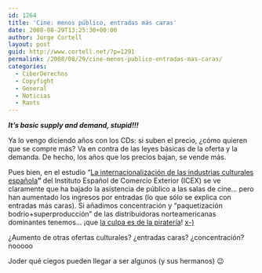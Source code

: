 ```yaml
---
id: 1264
title: 'Cine: menos público, entradas más caras'
date: 2008-08-29T13:25:30+00:00
author: Jorge Cortell
layout: post
guid: http://www.cortell.net/?p=1291
permalink: /2008/08/29/cine-menos-publico-entradas-mas-caras/
categories:
  - CiberDerechos
  - Copyfight
  - General
  - Noticias
  - Rants
---
```

**_It&#8217;s basic supply and demand, stupid!!!_**

Ya lo vengo diciendo años con los CDs: si suben el precio, ¿cómo quieren que se compre más? Va en contra de las leyes básicas de la oferta y la demanda. De hecho, los años que los precios bajan, se vende más.

<p class="listacentrados1">
  Pues bien, en el estudio <span class="fl-right">&#8220;<a title="PDF" href="http://www.icex.es/icex/cma/contentTypes/common/records/viewDocument/0,,,00.bin?doc=4128188" target="_blank">La internacionalización de las industrias culturales española</a></span><strong>&#8221; </strong><span class="fl-right">del Instituto Español de Comercio Exterior (ICEX) se ve claramente que ha bajado la asistencia de público a las salas de cine&#8230; pero han aumentado los ingresos por entradas (lo que sólo se explica con entradas más caras). Si añadimos concentración y &#8220;paquetización bodrio+superproducción&#8221; de las distribuidoras norteamericanas dominantes tenemos&#8230; ¡que <a title="informe MPAA" href="http://www.mpaa.org/2006_05_03leksumm.pdf" target="_blank">la culpa es de la piratería</a>! <a title="interesante post" href="http://www.boxoffice.es/analysis/2007/la-pirateria-en-el-cine-la-otra-verdad-incomoda/" target="_blank">x-)</a><br /> </span>
</p>

<p class="listacentrados1">
  ¿Aumento de otras ofertas culturales? ¿entradas caras? ¿concentración? nooooo
</p>

<p class="listacentrados1">
  Joder qué ciegos pueden llegar a ser algunos (y sus hermanos) 😉
</p>